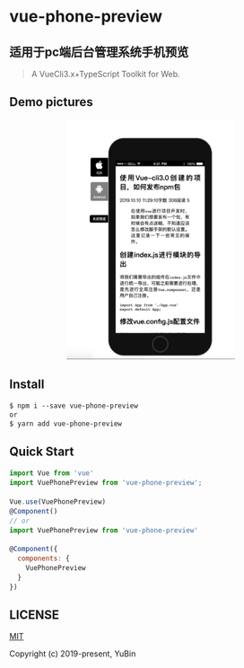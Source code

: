 # vue-phone-preview

## 适用于pc端后台管理系统手机预览

> A VueCli3.x+TypeScript Toolkit for Web.

## Demo pictures

<div style="text-align: center;">
  <img alt="" src="https://raw.githubusercontent.com/aTong9/vue-phone-preview/master/src/assets/example.png" width="300">
</div>

## Install
```
$ npm i --save vue-phone-preview
or
$ yarn add vue-phone-preview
```

## Quick Start
``` javascript
import Vue from 'vue'
import VuePhonePreview from 'vue-phone-preview';

Vue.use(VuePhonePreview)
@Component()
// or
import VuePhonePreview from 'vue-phone-preview'

@Component({
  components: {
    VuePhonePreview
  }
})
```

## LICENSE
[MIT](LICENSE)

Copyright (c) 2019-present, YuBin
